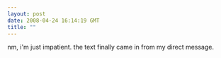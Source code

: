 ```yaml
---
layout: post
date: 2008-04-24 16:14:19 GMT
title: ""
---
```

nm, i'm just impatient. the text finally came in from my direct message.